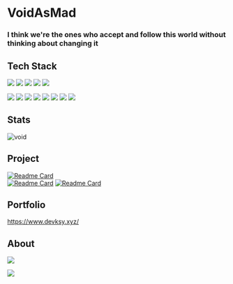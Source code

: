 
# VoidAsMad

### I think we're the ones who accept and follow this world without thinking about changing it<br/>

## Tech Stack
<img src="https://img.shields.io/badge/python-4374D9?style=for-the-badge&logo=python&logoColor=white"> <img src="https://img.shields.io/badge/javascript-F7DF1E?style=for-the-badge&logo=javascript&logoColor=white"> <img src="https://img.shields.io/badge/c-A8B9CC?style=for-the-badge&logo=c&logoColor=white"> <img src="https://img.shields.io/badge/c++-00599C?style=for-the-badge&logo=cplusplus&logoColor=white"> <img src="https://img.shields.io/badge/html5-E34F26?style=for-the-badge&logo=html5&logoColor=white">

<img src="https://img.shields.io/badge/flask-000000?style=for-the-badge&logo=flask&logoColor=white"> <img src="https://img.shields.io/badge/django-092E20?style=for-the-badge&logo=django&logoColor=white"> <img src="https://img.shields.io/badge/SQLite-003B57?style=for-the-badge&logo=SQLite&logoColor=white"> <img src="https://img.shields.io/badge/aws-232F3E?style=for-the-badge&logo=amazonaws&logoColor=white"> <img src="https://img.shields.io/badge/react-61DAFB?style=for-the-badge&logo=react&logoColor=white"> <img src="https://img.shields.io/badge/Ubuntu-E95420?style=for-the-badge&logo=Ubuntu&logoColor=white"> <img src="https://img.shields.io/badge/Linux-FCC624?style=for-the-badge&logo=Linux&logoColor=black">   <img src="https://img.shields.io/badge/Firebase-FFCA28?style=for-the-badge&logo=Firebase&logoColor=white"><br/>
## Stats
![void](https://github-readme-stats.vercel.app/api?username=VoidAsMad&show_icons=true&theme=dark)<br/>

## Project
[![Readme Card](https://github-readme-stats.vercel.app/api/pin/?username=VoidAsMad&repo=Naipy)](https://github.com/VoidAsMad/Naipy)<br>
[![Readme Card](https://github-readme-stats.vercel.app/api/pin/?username=VoidAsMad&repo=ETRI)](https://github.com/VoidAsMad/ETRI)
[![Readme Card](https://github-readme-stats.vercel.app/api/pin/?username=VoidAsMad&repo=jsonly)](https://github.com/VoidAsMad/jsonly)

## Portfolio
https://www.devksy.xyz/

## About
[<img src="https://img.shields.io/badge/instagram-E4405F?style=for-the-badge&logo=instagram&logoColor=white">](https://www.instagram.com/wol.pis/)

[<img src="https://discord.c99.nl/widget/theme-2/712838792595112006.png">](https://discord.com/users/712838792595112006)

